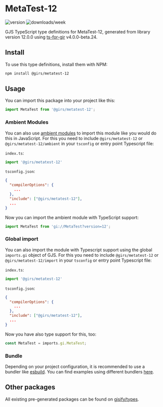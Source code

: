 
# MetaTest-12

![version](https://img.shields.io/npm/v/@girs/metatest-12)
![downloads/week](https://img.shields.io/npm/dw/@girs/metatest-12)


GJS TypeScript type definitions for MetaTest-12, generated from library version 12.0.0 using [ts-for-gir](https://github.com/gjsify/ts-for-gir) v4.0.0-beta.24.


## Install

To use this type definitions, install them with NPM:
```bash
npm install @girs/metatest-12
```

## Usage

You can import this package into your project like this:
```ts
import MetaTest from '@girs/metatest-12';
```

### Ambient Modules

You can also use [ambient modules](https://github.com/gjsify/ts-for-gir/tree/main/packages/cli#ambient-modules) to import this module like you would do this in JavaScript.
For this you need to include `@girs/metatest-12` or `@girs/metatest-12/ambient` in your `tsconfig` or entry point Typescript file:

`index.ts`:
```ts
import '@girs/metatest-12'
```

`tsconfig.json`:
```json
{
  "compilerOptions": {
    ...
  },
  "include": ["@girs/metatest-12"],
  ...
}
```

Now you can import the ambient module with TypeScript support: 

```ts
import MetaTest from 'gi://MetaTest?version=12';
```

### Global import

You can also import the module with Typescript support using the global `imports.gi` object of GJS.
For this you need to include `@girs/metatest-12` or `@girs/metatest-12/import` in your `tsconfig` or entry point Typescript file:

`index.ts`:
```ts
import '@girs/metatest-12'
```

`tsconfig.json`:
```json
{
  "compilerOptions": {
    ...
  },
  "include": ["@girs/metatest-12"],
  ...
}
```

Now you have also type support for this, too:

```ts
const MetaTest = imports.gi.MetaTest;
```

### Bundle

Depending on your project configuration, it is recommended to use a bundler like [esbuild](https://esbuild.github.io/). You can find examples using different bundlers [here](https://github.com/gjsify/ts-for-gir/tree/main/examples).

## Other packages

All existing pre-generated packages can be found on [gjsify/types](https://github.com/gjsify/types).

